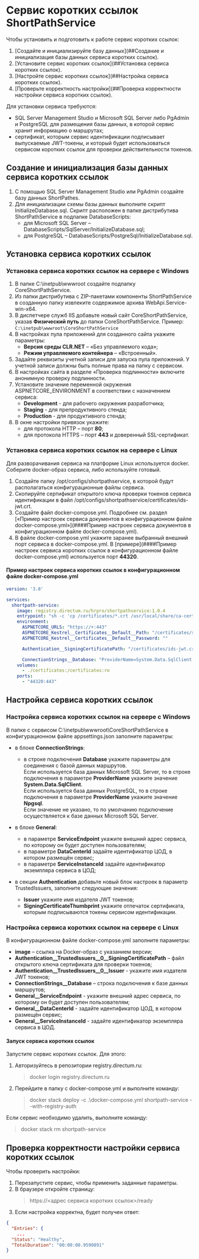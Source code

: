 # Сервис коротких ссылок ShortPathService

Чтобы установить и подготовить к работе сервис коротких ссылок:

1. [Создайте и инициализируйте базу данных](##Создание и инициализация базы данных сервиса коротких ссылок).
1. [Установите сервис коротких ссылок](##Установка сервиса коротких ссылок).
1. [Настройте сервис коротких ссылок](##Настройка сервиса коротких ссылок).
1. [Проверьте корректность настройки](##Проверка корректности настройки сервиса коротких ссылок).

Для установки сервиса требуются:

* SQL Server Management Studio и Microsoft SQL Server либо PgAdmin и PostgreSQL для размещения базы данных, в которой сервис хранит информацию о маршрутах;
* сертификат, которым сервис идентификации подписывает выпускаемые JWT-токены, и который будет использоваться сервисом коротких ссылок для проверки действительности токенов.

## Создание и инициализация базы данных сервиса коротких ссылок

1. С помощью SQL Server Management Studio или PgAdmin создайте базу данных ShortPathes.
1. Для инициализации схемы базы данных выполните скрипт InitializeDatabase.sql. Скрипт расположен в папке дистрибутива ShortPathService в подпапке DatabaseScripts:
   * для Microsoft SQL Server – DatabaseScripts/SqlServer/InitializeDatabase.sql;       
   * для PostgreSQL – DatabaseScripts/PostgreSql/InitializeDatabase.sql.

## Установка сервиса коротких ссылок

### Установка сервиса коротких ссылок на сервере с Windows

1. В папке C:\inetpub\wwwroot создайте подпапку CoreShortPathService.
1. Из папки дистрибутива с ZIP-пакетами компоненты ShortPathService в созданную папку извлеките содержимое архива WebApi.Service-win-x64.   
1. В диспетчере служб IIS добавьте новый сайт CoreShortPathService, указав **Физический путь** до папки CoreShortPathService. Пример:  
   `C:\inetpub\wwwroot\CoreShortPathService`
1. В настройках пула приложений для созданного сайта укажите параметры:
   * **Версия среды CLR.NET** – «Без управляемого кода»;
   * **Режим управляемого контейнера** – «Встроенный».
1. Задайте реквизиты учетной записи для запуска пула приложений. У учетной записи должны быть полные права на папку с сервисом.
1. В настройках сайта в разделе «Проверка подлинности» включите анонимную проверку подлинности.
1. Установите значение переменной окружения ASPNETCORE_ENVIRONMENT в соответствии с назначением сервиса:
   * **Development** - для рабочего окружения разработчика;
   * **Staging** - для препродуктивного стенда;
   * **Production** - для продуктивного стенда;
1. В окне настройки привязок укажите:
   * для протокола HTTP – порт **80**;
   * для протокола HTTPS – порт **443** и доверенный SSL-сертификат.


### Установка сервиса коротких ссылок на сервере с Linux

Для разворачивания сервиса на платформе Linux используется docker. Соберите docker-образ сервиса, либо используйте готовый.

1. Создайте папку /opt/configs/shortpathservice, в которой будут располагаться конфигурационные файлы сервиса.
1. Скопируйте сертификат открытого ключа проверки токенов сервиса идентификации в файл /opt/configs/shortpathservice/certificates/ids-jwt.crt.
1. Создайте файл docker-compose.yml. Подробнее см. раздел [«Пример настроек сервиса документов в конфигурационном файле docker-compose.yml»](####Пример настроек сервиса документов в конфигурационном файле docker-compose.yml).
1. В файле docker-compose.yml укажите заранее выбранный внешний порт сервиса в docker-compose.yml. В [примере](####Пример настроек сервиса коротких ссылок в конфигурационном файле docker-compose.yml) используется порт **44320**.


#### Пример настроек сервиса коротких ссылок в конфигурационном файле docker-compose.yml

```yaml
version: '3.8'

services:
  shortpath-service:
    image: registry.directum.ru/hrpro/shortpathservice:1.0.4
    entrypoint: "sh -c 'cp /certificates/*.crt /usr/local/share/ca-certificates/ && update-ca-certificates && dotnet GlacialBytes.Core.ShortPathService.WebApi.Service.dll'"
    environment:
      ASPNETCORE_URLS: "https://+:443"
      ASPNETCORE_Kestrel__Certificates__Default__Path: "/certificates/shortpath-service-ssl.pfx"
      ASPNETCORE_Kestrel__Certificates__Default__Password: ""

      Authentication__SigningCertificatePath: "/certificates/ids-jwt.crt"

      ConnectionStrings__Database: "ProviderName=System.Data.SqlClient;Data source=;Initial catalog=;User ID=;Password="
    volumes:
      - ./certificates:/certificates:ro
    ports:
      - "44320:443" 
```

## Настройка сервиса коротких ссылок

### Настройка сервиса коротких ссылок на сервере с Windows

В папке с сервисом C:\inetpub\wwwroot\CoreShortPathService в конфигурационном файле appsettings.json заполните параметры:

* в блоке **ConnectionStrings**:
  * в строке подключения **Database** укажите параметры для соединения с базой данных маршрутов.  
    Если используется база данных Microsoft SQL Server, то в строке подключения в параметре **ProviderName** укажите значение **System.Data.SqlClient**.  
    Если используется база данных PostgreSQL, то в строке подключения в параметре **ProviderName** укажите значение **Npgsql**.  
    Если значение не указано, то по умолчанию подключение осуществляется к базе данных Microsoft SQL Server.

* в блоке **General**:
  * в параметре **ServiceEndpoint** укажите внешний адрес сервиса, по которому он будет доступен пользователям;
  * в параметре **DataCenterId** задайте идентификатор ЦОД, в котором размещён сервис;
  * в параметре **ServiceInstanceId** задайте идентификатор экземпляра сервиса в ЦОД;
* в секции **Authentication** добавьте новый блок настроек в параметр TrustedIssuers, заполните следующие значения:
  * **Issuer** укажите имя издателя JWT токенов;
  * **SigningCertificateThumbprint** укажите отпечаток сертификата, которым подписываются токены сервисом идентификации.
 
### Настройка сервиса коротких ссылок на сервере с Linux

В конфигурационном файле docker-compose.yml заполните параметры:

* **image** – ссылка на Docker-образ с указанием версии;
* **Authentication__TrustedIssuers__0__SigningCertificatePath** – файл открытого ключа сертификата для проверки токенов;
* **Authentication__TrustedIssuers__0__Issuer** - укажите имя издателя JWT токенов;
* **ConnectionStrings__Database** – строка подключения к базе данных маршрутов;
* **General__ServiceEndpoint** - укажите внешний адрес сервиса, по которому он будет доступен пользователям;
* **General__DataCenterId** - задайте идентификатор ЦОД, в котором размещён сервис;
* **General__ServiceInstanceId** - задайте идентификатор экземпляра сервиса в ЦОД.

#### Запуск сервиса коротких ссылок

Запустите сервис коротких ссылок. Для этого:
1. Авторизуйтесь в репозитории registry.directum.ru:
   > docker login registry.directum.ru
1. Перейдите в папку с docker-compose.yml и выполните команду:
   > docker stack deploy -c .\docker-compose.yml shortpath-service --with-registry-auth

Если сервис необходимо удалить, выполните команду:
> docker stack rm shortpath-service

## Проверка корректности настройки сервиса коротких ссылок

Чтобы проверить настройки:

1. Перезапустите сервис, чтобы применить заданные параметры.
1. В браузере откройте страницу:
   > https://<адрес сервиса коротких ссылок>/ready
1. Если настройка корректна, будет получен ответ:

```json
{
  "Entries": {
    ...
  "Status": "Healthy",
  "TotalDuration": "00:00:00.9590891"
}
```


